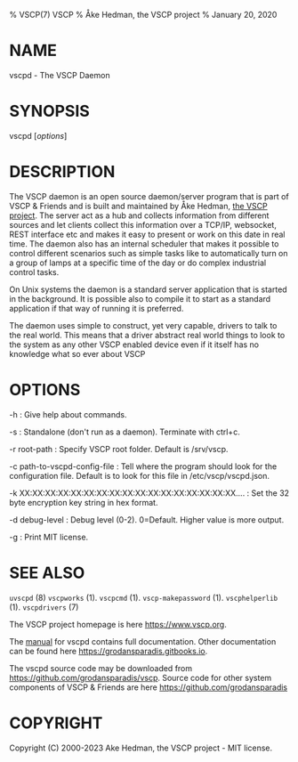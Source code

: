 % VSCP(7) VSCP
% Åke Hedman, the VSCP project
% January 20, 2020

# NAME

vscpd - The VSCP Daemon

# SYNOPSIS

vscpd [*options*]

# DESCRIPTION

The VSCP daemon is an open source daemon/server program that is part of VSCP & Friends and is built and maintained by Åke Hedman, [the VSCP project](https://www.vscp.org). The server act as a hub and collects information from different sources and let clients collect this information over a TCP/IP, websocket, REST interface etc and makes it easy to present or work on this date in real time. The daemon also has an internal scheduler that makes it possible to control different scenarios such as simple tasks like to automatically turn on a group of lamps at a specific time of the day or do complex industrial control tasks.

On Unix systems the daemon is a standard server application that is started in the background. It is possible also to compile it to start as a standard application if that way of running it is preferred.

The daemon uses simple to construct, yet very capable, drivers to talk to the real world. This means that a driver abstract real world things to look to the system as any other VSCP enabled device even if it itself has no knowledge what so ever about VSCP

# OPTIONS

-h
: Give help about commands.

-s
: Standalone (don't run as a daemon). Terminate with ctrl+c.

-r root-path
: Specify VSCP root folder. Default is /srv/vscp.

-c path-to-vscpd-config-file
: Tell where the program should look for the configuration file. Default is to look for this file in /etc/vscp/vscpd.json.

-k XX:XX:XX:XX:XX:XX:XX:XX:XX:XX:XX:XX:XX:XX:XX:XX:XX....
: Set the 32 byte encryption key string in hex format.

-d debug-level
: Debug level (0-2). 0=Default. Higher value is more output.

-g
: Print MIT license.

# SEE ALSO

`uvscpd` (8)
`vscpworks` (1).
`vscpcmd` (1).
`vscp-makepassword` (1).
`vscphelperlib` (1).
`vscpdrivers` (7)

The VSCP project homepage is here <https://www.vscp.org>.

The [manual](https://grodansparadis.gitbooks.io/the-vscp-daemon) for vscpd contains full documentation. Other documentation can be found here <https://grodansparadis.gitbooks.io>.

The vscpd source code may be downloaded from <https://github.com/grodansparadis/vscp>. Source code for other system components of VSCP & Friends are here <https://github.com/grodansparadis>

# COPYRIGHT
Copyright (C) 2000-2023 Ake Hedman, the VSCP project - MIT license.
